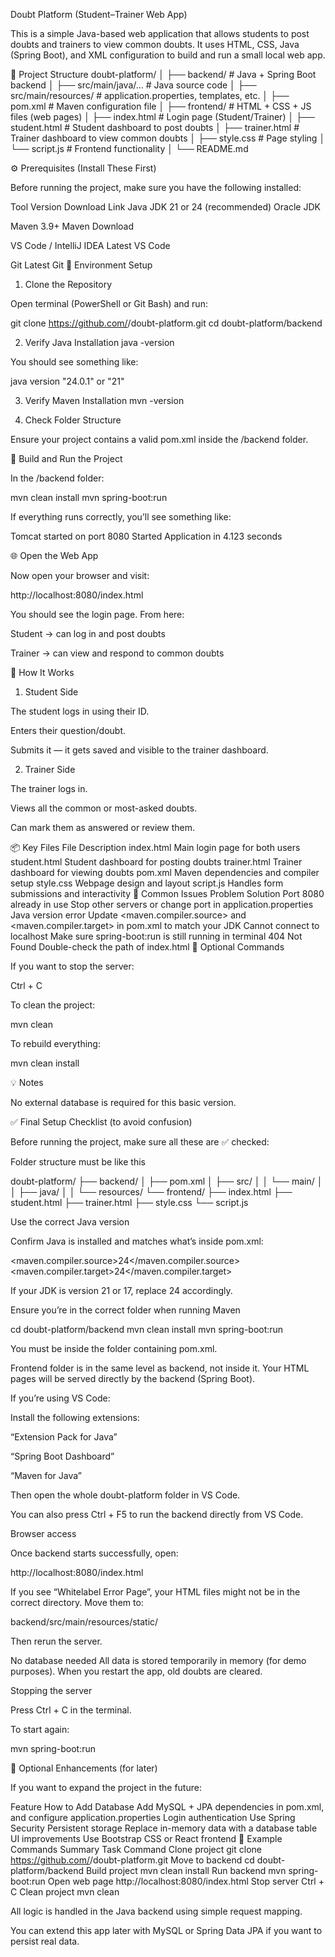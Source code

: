 Doubt Platform (Student–Trainer Web App)

This is a simple Java-based web application that allows students to post doubts and trainers to view common doubts.
It uses HTML, CSS, Java (Spring Boot), and XML configuration to build and run a small local web app.

📁 Project Structure
doubt-platform/
│
├── backend/                # Java + Spring Boot backend
│   ├── src/main/java/...   # Java source code
│   ├── src/main/resources/ # application.properties, templates, etc.
│   ├── pom.xml             # Maven configuration file
│
├── frontend/               # HTML + CSS + JS files (web pages)
│   ├── index.html          # Login page (Student/Trainer)
│   ├── student.html        # Student dashboard to post doubts
│   ├── trainer.html        # Trainer dashboard to view common doubts
│   ├── style.css           # Page styling
│   └── script.js           # Frontend functionality
│
└── README.md

⚙️ Prerequisites (Install These First)

Before running the project, make sure you have the following installed:

Tool	Version	Download Link
Java JDK	21 or 24 (recommended)	Oracle JDK

Maven	3.9+	Maven Download

VS Code / IntelliJ IDEA	Latest	VS Code

Git	Latest	Git
🧰 Environment Setup
1. Clone the Repository

Open terminal (PowerShell or Git Bash) and run:

git clone https://github.com/<your-username>/doubt-platform.git
cd doubt-platform/backend

2. Verify Java Installation
java -version


You should see something like:

java version "24.0.1" or "21"

3. Verify Maven Installation
mvn -version

4. Check Folder Structure

Ensure your project contains a valid pom.xml inside the /backend folder.

🧩 Build and Run the Project

In the /backend folder:

mvn clean install
mvn spring-boot:run


If everything runs correctly, you’ll see something like:

Tomcat started on port 8080
Started Application in 4.123 seconds

🌐 Open the Web App

Now open your browser and visit:

http://localhost:8080/index.html


You should see the login page.
From here:

Student → can log in and post doubts

Trainer → can view and respond to common doubts

🧾 How It Works
1. Student Side

The student logs in using their ID.

Enters their question/doubt.

Submits it — it gets saved and visible to the trainer dashboard.

2. Trainer Side

The trainer logs in.

Views all the common or most-asked doubts.

Can mark them as answered or review them.

📦 Key Files
File	Description
index.html	Main login page for both users
student.html	Student dashboard for posting doubts
trainer.html	Trainer dashboard for viewing doubts
pom.xml	Maven dependencies and compiler setup
style.css	Webpage design and layout
script.js	Handles form submissions and interactivity
🧠 Common Issues
Problem	Solution
Port 8080 already in use	Stop other servers or change port in application.properties
Java version error	Update <maven.compiler.source> and <maven.compiler.target> in pom.xml to match your JDK
Cannot connect to localhost	Make sure spring-boot:run is still running in terminal
404 Not Found	Double-check the path of index.html
🧰 Optional Commands

If you want to stop the server:

Ctrl + C


To clean the project:

mvn clean


To rebuild everything:

mvn clean install

💡 Notes

No external database is required for this basic version.

✅ Final Setup Checklist (to avoid confusion)

Before running the project, make sure all these are ✅ checked:

Folder structure must be like this

doubt-platform/
├── backend/
│   ├── pom.xml
│   ├── src/
│   │   └── main/
│   │       ├── java/
│   │       └── resources/
└── frontend/
    ├── index.html
    ├── student.html
    ├── trainer.html
    ├── style.css
    └── script.js


Use the correct Java version

Confirm Java is installed and matches what’s inside pom.xml:

<maven.compiler.source>24</maven.compiler.source>
<maven.compiler.target>24</maven.compiler.target>


If your JDK is version 21 or 17, replace 24 accordingly.

Ensure you’re in the correct folder when running Maven

cd doubt-platform/backend
mvn clean install
mvn spring-boot:run


You must be inside the folder containing pom.xml.

Frontend folder is in the same level as backend, not inside it.
Your HTML pages will be served directly by the backend (Spring Boot).

If you’re using VS Code:

Install the following extensions:

“Extension Pack for Java”

“Spring Boot Dashboard”

“Maven for Java”

Then open the whole doubt-platform folder in VS Code.

You can also press Ctrl + F5 to run the backend directly from VS Code.

Browser access

Once backend starts successfully, open:

http://localhost:8080/index.html


If you see “Whitelabel Error Page”, your HTML files might not be in the correct directory.
Move them to:

backend/src/main/resources/static/


Then rerun the server.

No database needed
All data is stored temporarily in memory (for demo purposes).
When you restart the app, old doubts are cleared.

Stopping the server

Press Ctrl + C in the terminal.

To start again:

mvn spring-boot:run

🚀 Optional Enhancements (for later)

If you want to expand the project in the future:

Feature	How to Add
Database	Add MySQL + JPA dependencies in pom.xml, and configure application.properties
Login authentication	Use Spring Security
Persistent storage	Replace in-memory data with a database table
UI improvements	Use Bootstrap CSS or React frontend
🧩 Example Commands Summary
Task	Command
Clone project	git clone https://github.com/<your-username>/doubt-platform.git
Move to backend	cd doubt-platform/backend
Build project	mvn clean install
Run backend	mvn spring-boot:run
Open web page	http://localhost:8080/index.html
Stop server	Ctrl + C
Clean project	mvn clean

All logic is handled in the Java backend using simple request mapping.

You can extend this app later with MySQL or Spring Data JPA if you want to persist real data.

